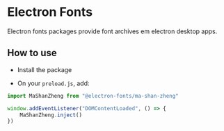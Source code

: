 # Electron Fonts

Electron fonts packages provide font archives em electron desktop apps.

## How to use

* Install the package

* On your `preload.js`, add:

```ts
import MaShanZheng from "@electron-fonts/ma-shan-zheng"

window.addEventListener("DOMContentLoaded", () => {
    MaShanZheng.inject()
})
```